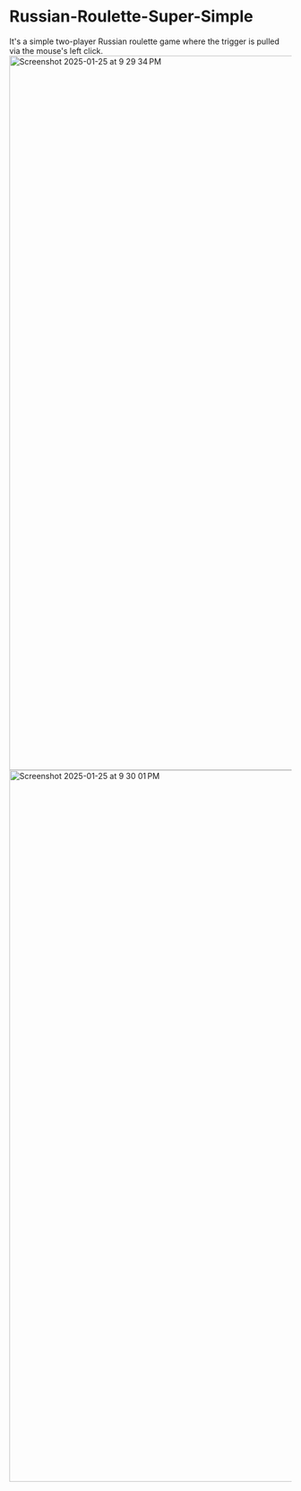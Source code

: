 # Russian-Roulette-Super-Simple
It's a simple two-player Russian roulette game where the trigger is pulled via the mouse's left click. 
<img width="1275" alt="Screenshot 2025-01-25 at 9 29 34 PM" src="https://github.com/user-attachments/assets/3e022e3f-ddf0-4bac-a263-35ea61e797cb" />
<img width="1270" alt="Screenshot 2025-01-25 at 9 30 01 PM" src="https://github.com/user-attachments/assets/840aa7e5-0f0c-4f31-afea-29f19c71dece" />
